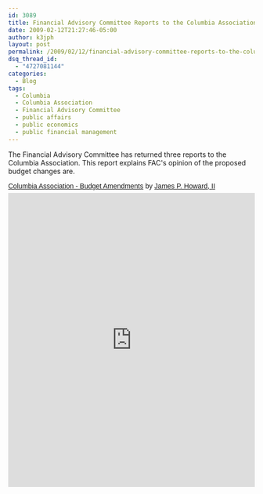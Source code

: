 ```yaml
---
id: 3089
title: Financial Advisory Committee Reports to the Columbia Association (1)
date: 2009-02-12T21:27:46-05:00
author: k3jph
layout: post
permalink: /2009/02/12/financial-advisory-committee-reports-to-the-columbia-association-1/
dsq_thread_id:
  - "4727081144"
categories:
  - Blog
tags:
  - Columbia
  - Columbia Association
  - Financial Advisory Committee
  - public affairs
  - public economics
  - public financial management
---
```


The Financial Advisory Committee has returned three reports to the Columbia Association.  This report explains  FAC's opinion of the proposed budget changes are.  

<p  style=" margin: 12px auto 6px auto; font-family: Helvetica,Arial,Sans-serif; font-style: normal; font-variant: normal; font-weight: normal; font-size: 14px; line-height: normal; font-size-adjust: none; font-stretch: normal; -x-system-font: none; display: block;">   <a title="View Columbia Association - Budget Amendments on Scribd" href="https://www.scribd.com/doc/12962589/Columbia-Association-Budget-Amendments"  style="text-decoration: underline;" >Columbia Association - Budget Amendments</a> by <a title="View James P. Howard, II's profile on Scribd" href="https://www.scribd.com/jh%40jameshoward.us"  style="text-decoration: underline;" >James P. Howard, II</a></p><iframe class="scribd_iframe_embed" src="https://www.scribd.com/embeds/12962589/content?start_page=1&view_mode=scroll&access_key=key-2f1foc8vcanavjxve29v&show_recommendations=true" data-auto-height="false" data-aspect-ratio="0.75" scrolling="no" id="doc_67417" width="100%" height="600" frameborder="0"></iframe>

